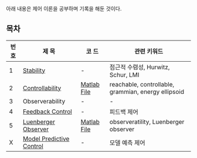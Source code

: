 아래 내용은 제어 이론을 공부하며 기록을 해둔 것이다.

## 목차

|번 호|제 목|코 드|관련 키워드|
|--|--|--|--|
|1|[Stability](https://github.com/seminarNotes/Control/blob/main/Stability.md)|-|점근적 수렴성, Hurwitz, Schur, LMI|
|2|[Controllability](https://github.com/seminarNotes/Control/blob/main/Controllability.md)|[Matlab File](https://github.com/seminarNotes/Control/blob/main/Controllability/simulation_controllability_gramian.m)|reachable, controllable, grammian, energy ellipsoid|
|3|Observerability|-|-|
|4|[Feedback Control](https://github.com/seminarNotes/Control/blob/main/Feedback_Control.md)|-|피드백 제어|
|5|[Luenberger Observer](https://github.com/seminarNotes/Control/blob/main/Luenberger_Observer.md)|[Matlab File](https://github.com/seminarNotes/Control/blob/main/Luenberger_Observer/simulation_luenberger_observer.m)|observeratility, Luenberger observer|
|X|[Model Predictive Control](https://github.com/seminarNotes/Control/blob/main/Model_Predictive_Control.md)|-|모델 예측 제어|

